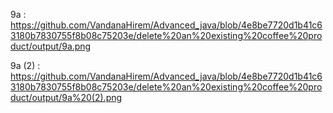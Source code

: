 9a : https://github.com/VandanaHirem/Advanced_java/blob/4e8be7720d1b41c63180b7830755f8b08c75203e/delete%20an%20existing%20coffee%20product/output/9a.png

9a (2) : https://github.com/VandanaHirem/Advanced_java/blob/4e8be7720d1b41c63180b7830755f8b08c75203e/delete%20an%20existing%20coffee%20product/output/9a%20(2).png